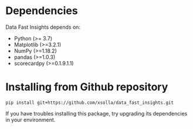 # Dependencies  
Data Fast Insights depends on:
- Python (>= 3.7)
- Matplotlib (>=3.2.1)
- NumPy (>=1.18.2)
- pandas (>=1.0.3)
- scorecardpy (>=0.1.9.1.1)

# Installing from Github repository
```
pip install git+https://github.com/xsolla/data_fast_insights.git
```
If you have troubles installing this package, try upgrading its dependencies in your environment.